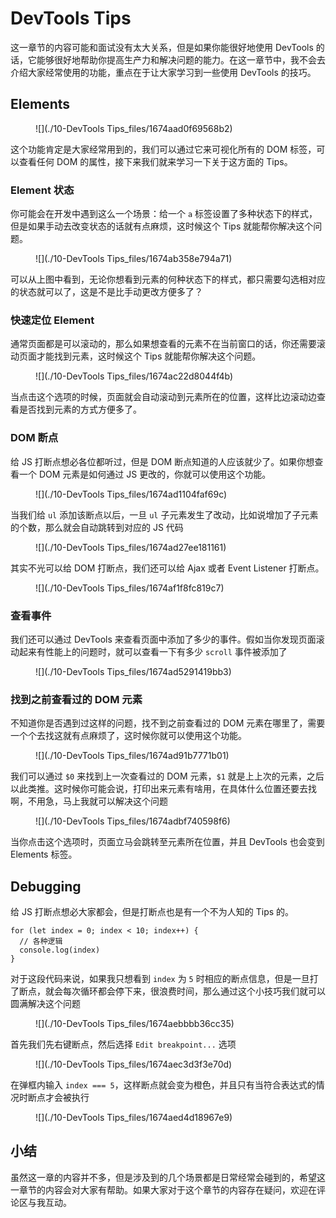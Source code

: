 

# DevTools Tips

这一章节的内容可能和面试没有太大关系，但是如果你能很好地使用 DevTools 的话，它能够很好地帮助你提高生产力和解决问题的能力。在这一章节中，我不会去介绍大家经常使用的功能，重点在于让大家学习到一些使用 DevTools 的技巧。

## Elements

<figure>![](./10-DevTools Tips_files/1674aad0f69568b2)

<figcaption></figcaption>

</figure>

这个功能肯定是大家经常用到的，我们可以通过它来可视化所有的 DOM 标签，可以查看任何 DOM 的属性，接下来我们就来学习一下关于这方面的 Tips。

### Element 状态

你可能会在开发中遇到这么一个场景：给一个 `a` 标签设置了多种状态下的样式，但是如果手动去改变状态的话就有点麻烦，这时候这个 Tips 就能帮你解决这个问题。

<figure>![](./10-DevTools Tips_files/1674ab358e794a71)

<figcaption></figcaption>

</figure>

可以从上图中看到，无论你想看到元素的何种状态下的样式，都只需要勾选相对应的状态就可以了，这是不是比手动更改方便多了？

### 快速定位 Element

通常页面都是可以滚动的，那么如果想查看的元素不在当前窗口的话，你还需要滚动页面才能找到元素，这时候这个 Tips 就能帮你解决这个问题。

<figure>![](./10-DevTools Tips_files/1674ac22d8044f4b)

<figcaption></figcaption>

</figure>

当点击这个选项的时候，页面就会自动滚动到元素所在的位置，这样比边滚动边查看是否找到元素的方式方便多了。

### DOM 断点

给 JS 打断点想必各位都听过，但是 DOM 断点知道的人应该就少了。如果你想查看一个 DOM 元素是如何通过 JS 更改的，你就可以使用这个功能。

<figure>![](./10-DevTools Tips_files/1674ad1104faf69c)

<figcaption></figcaption>

</figure>

当我们给 `ul` 添加该断点以后，一旦 `ul` 子元素发生了改动，比如说增加了子元素的个数，那么就会自动跳转到对应的 JS 代码

<figure>![](./10-DevTools Tips_files/1674ad27ee181161)

<figcaption></figcaption>

</figure>

其实不光可以给 DOM 打断点，我们还可以给 Ajax 或者 Event Listener 打断点。

<figure>![](./10-DevTools Tips_files/1674af1f8fc819c7)

<figcaption></figcaption>

</figure>

### 查看事件

我们还可以通过 DevTools 来查看页面中添加了多少的事件。假如当你发现页面滚动起来有性能上的问题时，就可以查看一下有多少 `scroll` 事件被添加了

<figure>![](./10-DevTools Tips_files/1674ad5291419bb3)

<figcaption></figcaption>

</figure>

### 找到之前查看过的 DOM 元素

不知道你是否遇到过这样的问题，找不到之前查看过的 DOM 元素在哪里了，需要一个个去找这就有点麻烦了，这时候你就可以使用这个功能。

<figure>![](./10-DevTools Tips_files/1674ad91b7771b01)

<figcaption></figcaption>

</figure>

我们可以通过 `$0` 来找到上一次查看过的 DOM 元素，`$1` 就是上上次的元素，之后以此类推。这时候你可能会说，打印出来元素有啥用，在具体什么位置还要去找啊，不用急，马上我就可以解决这个问题

<figure>![](./10-DevTools Tips_files/1674adbf740598f6)

<figcaption></figcaption>

</figure>

当你点击这个选项时，页面立马会跳转至元素所在位置，并且 DevTools 也会变到 Elements 标签。

## Debugging

给 JS 打断点想必大家都会，但是打断点也是有一个不为人知的 Tips 的。

    for (let index = 0; index < 10; index++) {
      // 各种逻辑
      console.log(index)
    }

对于这段代码来说，如果我只想看到 `index` 为 `5` 时相应的断点信息，但是一旦打了断点，就会每次循环都会停下来，很浪费时间，那么通过这个小技巧我们就可以圆满解决这个问题

<figure>![](./10-DevTools Tips_files/1674aebbbb36cc35)

<figcaption></figcaption>

</figure>

首先我们先右键断点，然后选择 `Edit breakpoint...` 选项

<figure>![](./10-DevTools Tips_files/1674aec3d3f3e70d)

<figcaption></figcaption>

</figure>

在弹框内输入 `index === 5`，这样断点就会变为橙色，并且只有当符合表达式的情况时断点才会被执行

<figure>![](./10-DevTools Tips_files/1674aed4d18967e9)

<figcaption></figcaption>

</figure>

## 小结

虽然这一章的内容并不多，但是涉及到的几个场景都是日常经常会碰到的，希望这一章节的内容会对大家有帮助。如果大家对于这个章节的内容存在疑问，欢迎在评论区与我互动。

</div>